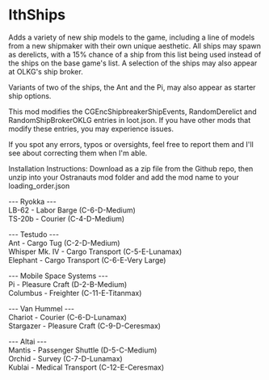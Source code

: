 # IthShips

Adds a variety of new ship models to the game, including a line of models from a new shipmaker with their own unique aesthetic. All ships may spawn as derelicts, with a 15% chance of a ship from this list being used instead of the ships on the base game's list. A selection of the ships may also appear at OLKG's ship broker.

Variants of two of the ships, the Ant and the Pi, may also appear as starter ship options.

This mod modifies the CGEncShipbreakerShipEvents, RandomDerelict and RandomShipBrokerOKLG entries in loot.json. If you have other mods that modify these entries, you may experience issues.

If you spot any errors, typos or oversights, feel free to report them and I'll see about correcting them when I'm able.

Installation Instructions: Download as a zip file from the Github repo, then unzip into your Ostranauts mod folder and add the mod name to your loading_order.json

--- Ryokka ---  
LB-62			- Labor Barge (C-6-D-Medium)  
TS-20b			- Courier (C-4-D-Medium)  
  
--- Testudo ---  
Ant				- Cargo Tug (C-2-D-Medium)  
Whisper Mk. IV	- Cargo Transport (C-5-E-Lunamax)  
Elephant		- Cargo Transport (C-6-E-Very Large)  
  
--- Mobile Space Systems ---  
Pi				- Pleasure Craft (D-2-B-Medium)  
Columbus		- Freighter (C-11-E-Titanmax)  
  
--- Van Hummel ---  
Chariot			- Courier (C-6-D-Lunamax)  
Stargazer		- Pleasure Craft (C-9-D-Ceresmax)  
  
--- Altai ---  
Mantis			- Passenger Shuttle (D-5-C-Medium)  
Orchid			- Survey (C-7-D-Lunamax)  
Kublai			- Medical Transport (C-12-E-Ceresmax)  